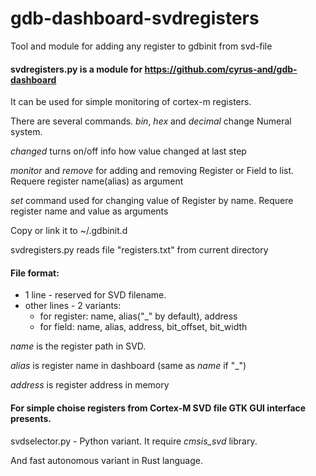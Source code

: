 # gdb-dashboard-svdregisters

Tool and module for adding any register to gdbinit from svd-file

#### svdregisters.py is a module for https://github.com/cyrus-and/gdb-dashboard 
It can be used for simple monitoring of cortex-m registers.

There are several commands.
*bin*, *hex* and *decimal* change Numeral system.

*changed* turns on/off info how value changed at last step

*monitor* and *remove* for adding and removing Register or Field to list.
Requere register name(alias) as argument

*set* command used for changing value of Register by name.
Requere register name and value as arguments

Copy or link it to ~/.gdbinit.d

svdregisters.py reads file "registers.txt" from current directory

#### File format:
* 1 line - reserved for SVD filename.
* other lines - 2 variants:
  * for register:  name, alias("\_" by default), address
  * for field:     name, alias, address, bit_offset, bit_width

*name* is the register path in SVD.

*alias* is register name in dashboard (same as *name* if "\_")

*address* is register address in memory

#### For simple choise registers from Cortex-M SVD file GTK GUI interface presents.

svdselector.py - Python variant. It require *cmsis_svd* library.

And fast autonomous variant in Rust language.
